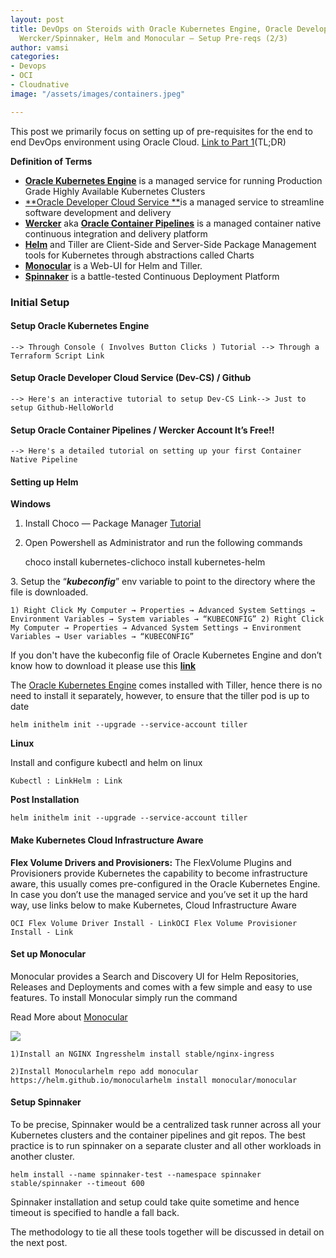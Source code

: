 ```yaml
---
layout: post
title: DevOps on Steroids with Oracle Kubernetes Engine, Oracle Developer Cloud Service,
  Wercker/Spinnaker, Helm and Monocular — Setup Pre-reqs (2/3)
author: vamsi
categories:
- Devops
- OCI
- Cloudnative
image: "/assets/images/containers.jpeg"

---
```

This post we primarily focus on setting up of pre-requisites for the end to end DevOps environment using Oracle Cloud. [Link to Part 1](https://medium.com/jsonlovesyaml/devops-on-steroids-with-oracle-kubernetes-engine-oke-oracle-developer-cloud-service-wercker-4eb7d45be6be)(TL;DR)

**Definition of Terms**

* [**Oracle Kubernetes Engine**](https://cloud.oracle.com/containers/kubernetes-engine) is a managed service for running Production Grade Highly Available Kubernetes Clusters
* [**Oracle Developer Cloud Service **](https://cloud.oracle.com/en_US/developer-service)is a managed service to streamline software development and delivery
* [**Wercker**](http://www.wercker.com/) aka [**Oracle Container Pipelines**](https://cloud.oracle.com/en_US/containers/pipelines) is a managed container native continuous integration and delivery platform
* [**Helm**](https://helm.sh/) and Tiller are Client-Side and Server-Side Package Management tools for Kubernetes through abstractions called Charts
* [**Monocular**](https://github.com/helm/monocular) is a Web-UI for Helm and Tiller.
* [**Spinnaker**](https://www.spinnaker.io/) is a battle-tested Continuous Deployment Platform

### Initial Setup

#### Setup Oracle Kubernetes Engine

    --> Through Console ( Involves Button Clicks ) Tutorial --> Through a Terraform Script Link

#### Setup Oracle Developer Cloud Service (Dev-CS) / Github

    --> Here's an interactive tutorial to setup Dev-CS Link--> Just to setup Github-HelloWorld

#### Setup Oracle Container Pipelines / Wercker Account It’s Free!!

    --> Here's a detailed tutorial on setting up your first Container Native Pipeline

#### Setting up Helm

**Windows**

1. Install Choco — Package Manager [Tutorial](https://medium.com/@JockDaRock/installing-the-chocolatey-package-manager-for-windows-3b1bdd0dbb49)
2. Open Powershell as Administrator and run the following commands

    choco install kubernetes-clichoco install kubernetes-helm

3\. Setup the “**_kubeconfig_**” env variable to point to the directory where the file is downloaded.

    1) Right Click My Computer → Properties → Advanced System Settings → Environment Variables → System variables → “KUBECONFIG” 2) Right Click My Computer → Properties → Advanced System Settings → Environment Variables → User variables → “KUBECONFIG”

If you don't have the kubeconfig file of Oracle Kubernetes Engine and don’t know how to download it please use this [**link**](https://docs.cloud.oracle.com/iaas/Content/ContEng/Tasks/contengdownloadkubeconfigfile.htm)

The [Oracle Kubernetes Engine](https://cloud.oracle.com/containers/kubernetes-engine) comes installed with Tiller, hence there is no need to install it separately, however, to ensure that the tiller pod is up to date

    helm inithelm init --upgrade --service-account tiller

**Linux**

Install and configure kubectl and helm on linux

    Kubectl : LinkHelm : Link

**Post Installation**

    helm inithelm init --upgrade --service-account tiller

#### Make Kubernetes Cloud Infrastructure Aware

**Flex Volume Drivers and Provisioners:** The FlexVolume Plugins and Provisioners provide Kubernetes the capability to become infrastructure aware, this usually comes pre-configured in the Oracle Kubernetes Engine. In case you don’t use the managed service and you’ve set it up the hard way, use links below to make Kubernetes, Cloud Infrastructure Aware

    OCI Flex Volume Driver Install - LinkOCI Flex Volume Provisioner Install - Link

#### Set up Monocular

Monocular provides a Search and Discovery UI for Helm Repositories, Releases and Deployments and comes with a few simple and easy to use features. To install Monocular simply run the command

Read More about [Monocular](https://github.com/helm/monocular)

![](https://cdn-images-1.medium.com/max/750/0*yujOOiV6Cu_Oe_1k.gif)

    1)Install an NGINX Ingresshelm install stable/nginx-ingress

    2)Install Monocularhelm repo add monocular https://helm.github.io/monocularhelm install monocular/monocular

#### Setup Spinnaker

To be precise, Spinnaker would be a centralized task runner across all your Kubernetes clusters and the container pipelines and git repos. The best practice is to run spinnaker on a separate cluster and all other workloads in another cluster.

    helm install --name spinnaker-test --namespace spinnaker stable/spinnaker --timeout 600

Spinnaker installation and setup could take quite sometime and hence timeout is specified to handle a fall back.

The methodology to tie all these tools together will be discussed in detail on the next post.